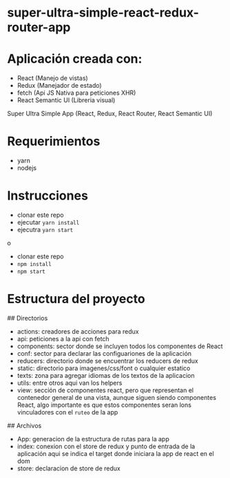 # super-ultra-simple-react-redux-router-app

# Aplicación creada con:
- React (Manejo de vistas)
- Redux (Manejador de estado)
- fetch (Api JS Nativa para peticiones XHR)
- React Semantic UI (Libreria visual)

Super Ultra Simple App (React, Redux, React Router, React Semantic UI)


# Requerimientos
- yarn
- nodejs

# Instrucciones

- clonar este repo
- ejecutar `yarn install`
- ejecutra `yarn start`

o

- clonar este repo
- `npm install`
- `npm start`


# Estructura del proyecto

## Directorios

- actions: creadores de acciones para redux
- api: peticiones a la api con fetch
- components: sector donde se incluyen todos los componentes de React
- conf: sector para declarar las configuariones de la aplicación
- reducers: directorio donde se encuentrar los reducers de redux
- static: directorio para imagenes/css/font o cualquier estatico
- texts: zona para agregar idiomas de los textos de la aplicacion
- utils: entre otros aqui van los helpers
- view: sección de componentes react, pero que representan el contenedor general de una vista, aunque siguen siendo componentes React, algo importante es que estos componentes seran lons vinculadores con el `ruteo` de la app

## Archivos

- App: generacion de la estructura de rutas para la app
- index: conexion con el store de redux y punto de entrada de la aplicación aqui se indica el target donde iniciara la app de react en el dom
- store: declaracion de store de redux
